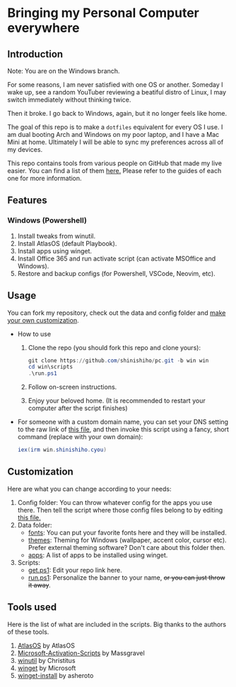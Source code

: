 # Bringing my Personal Computer everywhere

## Introduction

Note: You are on the Windows branch.

For some reasons, I am never satisfied with one OS or another. Someday I wake up, see a random YouTuber reviewing a beatiful distro of Linux, I may switch immediately without thinking twice.

Then it broke. I go back to Windows, again, but it no longer feels like home.

The goal of this repo is to make a `dotfiles` equivalent for every OS I use. I am dual booting Arch and Windows on my poor laptop, and I have a Mac Mini at home. Ultimately I will be able to sync my preferences across all of my devices.

This repo contains tools from various people on GitHub that made my live easier. You can find a list of them [here.](#tools-used) Please refer to the guides of each one for more information.

## Features

### Windows (Powershell)

1. Install tweaks from winutil.
2. Install AtlasOS (default Playbook).
3. Install apps using winget.
4. Install Office 365 and run activate script (can activate MSOffice and Windows).
5. Restore and backup configs (for Powershell, VSCode, Neovim, etc).

## Usage

You can fork my repository, check out the data and config folder and [make your own customization](#customization).

* How to use

  1. Clone the repo (you should fork this repo and clone yours):

     ```powershell
     git clone https://github.com/shinishiho/pc.git -b win win
     cd win\scripts
     .\run.ps1
     ```

  2. Follow on-screen instructions.
  3. Enjoy your beloved home. (It is recommended to restart your computer after the script finishes)

* For someone with a custom domain name, you can set your DNS setting to the raw link of [this file](./scripts/get.ps1), and then invoke this script using a fancy, short command (replace with your own domain):

   ```powershell
   iex(irm win.shinishiho.cyou)
   ```

## Customization

Here are what you can change according to your needs:

   1. Config folder: You can throw whatever config for the apps you use there. Then tell the script where those config files belong to by editing [this file.](./data/config_paths.json)
   2. Data folder:
      * [fonts](./data/fonts): You can put your favorite fonts here and they will be installed.
      * [themes](./data/themes): Theming for Windows (wallpaper, accent color, cursor etc). Prefer external theming software? Don't care about this folder then.
      * [apps](./data/apps.json): A list of apps to be installed using winget.
   3. Scripts:
      * [get.ps1](./scripts/get.ps1): Edit your repo link here.
      * [run.ps1](./scripts/run.ps1): Personalize the banner to your name, ~~or you can just throw it away~~.

## Tools used

Here is the list of what are included in the scripts. Big thanks to the authors of these tools.

   1. [AtlasOS](https://github.com/atlas-os/) by AtlasOS
   2. [Microsoft-Activation-Scripts](https://github.com/massgravel/Microsoft-Activation-Scripts) by Massgravel
   3. [winutil](https://github.com/ChrisTitusTech/winutil) by Christitus
   4. [winget](https://github.com/microsoft/winget-cli) by Microsoft
   5. [winget-install](https://github.com/asheroto/winget-install) by asheroto

